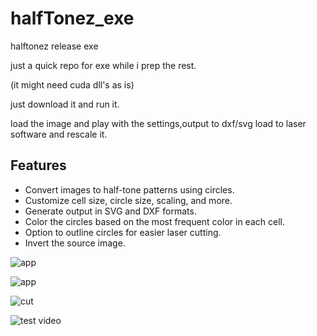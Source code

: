 # halfTonez_exe
halftonez release exe


just a quick repo for exe while i prep the rest.

(it might need cuda dll's as is)


just download it and run it.

load the image and play with the settings,output to dxf/svg load to laser software and rescale it.

## Features

- Convert images to half-tone patterns using circles.
- Customize cell size, circle size, scaling, and more.
- Generate output in SVG and DXF formats.
- Color the circles based on the most frequent color in each cell.
- Option to outline circles for easier laser cutting.
- Invert the source image.

![app](https://i.imgur.com/GfUAK2r.png)

![app](https://i.imgur.com/pi35YkA.png)



![cut](https://i.imgur.com/uZqRu0F.jpeg)


![test video](https://youtu.be/IEgEOOfng6k)
